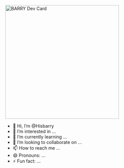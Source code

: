 


<a href="https://app.daily.dev/favourakwata"><img src="https://api.daily.dev/devcards/v2/zGCpqWYNZnxhRqKbeyHNx.png?type=default&r=u33" width="356" alt="BARRY Dev Card"/></a>


- 👋 Hi, I’m @Hisbarry
- 👀 I’m interested in ...
- 🌱 I’m currently learning ...
- 💞️ I’m looking to collaborate on ...
- 📫 How to reach me ...
- 😄 Pronouns: ...
- ⚡ Fun fact: ...


